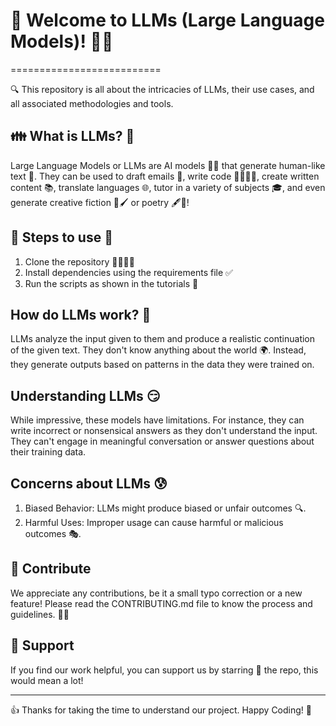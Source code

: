 # 👋 Welcome to LLMs (Large Language Models)! 🎉🚀
==========================

🔍 This repository is all about the intricacies of LLMs, their use cases, and all associated methodologies and tools.

## 👪 What is LLMs? 🧐

Large Language Models or LLMs are AI models 🧠🤖 that generate human-like text 📝. They can be used to draft emails 📧, write code 👨‍💻👩‍💻, create written content 📚, translate languages 🌐, tutor in a variety of subjects 🎓, and even generate creative fiction 🎨🖌️ or poetry 🖋️📜!

## 👣 Steps to use 🔧

1. Clone the repository 👯‍♂️👯‍♀️
2. Install dependencies using the requirements file ✅
3. Run the scripts as shown in the tutorials 📜

## How do LLMs work? 🤔

LLMs analyze the input given to them and produce a realistic continuation of the given text. They don't know anything about the world 🌍. Instead, they generate outputs based on patterns in the data they were trained on.

## Understanding LLMs 😏 

While impressive, these models have limitations. For instance, they can write incorrect or nonsensical answers as they don't understand the input. They can't engage in meaningful conversation or answer questions about their training data.

## Concerns about LLMs 😰 

1. Biased Behavior: LLMs might produce biased or unfair outcomes 🔍.
2. Harmful Uses: Improper usage can cause harmful or malicious outcomes 🎭.

## 🙏 Contribute

We appreciate any contributions, be it a small typo correction or a new feature! Please read the CONTRIBUTING.md file to know the process and guidelines. 📝📌

## 💖 Support 
If you find our work helpful, you can support us by starring 🌟 the repo, this would mean a lot!

-----
👍 Thanks for taking the time to understand our project. Happy Coding! 🚀
